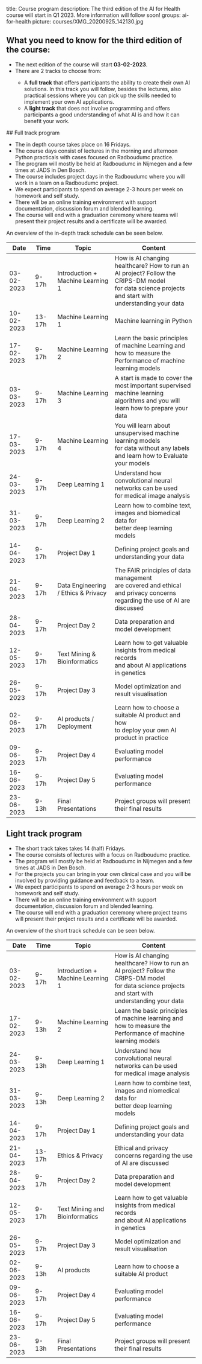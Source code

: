 title: Course program
description: The third edition of the AI for Health course will start in Q1 2023. More information will follow soon!
groups: ai-for-health
picture: courses/XMG_20200925_142130.jpg

## What you need to know for the third edition of the course:

<ul>
  <li>The next edition of the course will start <b>03-02-2023</b>.</li>
<li>There are 2 tracks to choose from: </li>
<ul>
  <li> A <b>full track</b> that offers participants the ability to create their own AI solutions. In this track you will follow, besides the lectures, also practical sessions where you can pick up the skills needed to implement your own AI applications.</li>
  <li> A <b>light track</b> that does not involve programming and offers participants a good understanding of what AI is and how it can benefit your work.</li>
</ul>
</ul>  
## Full track program
<ul>
<li>The in depth course takes place on 16 Fridays.
<li>The course days consist of lectures in the morning and afternoon Python practicals with cases focused on Radboudumc practice.</li>
<li>The program will mostly be held at Radboudumc in Nijmegen and a few times at JADS in Den Bosch.</li>
<li>The course includes project days in the Radboudumc where you will work in a team on a Radboudumc project.</li>
<li>We expect participants to spend on average 2-3 hours per week on homework and self study.</li>
<li>There will be an online training environment with support documentation, discussion forum and blended learning.</li>
<li>The course will end with a graduation ceremony where teams will present their project results and a certificate will be awarded.</li>
</ul>

<!---

- The course will be held on 18 Fridays, with different topics per day, starting in Q1 2022.
- The course days consist of lectures in the morning and afternoon practicals with cases focused on Radboudumc practice.
- The program for the 18 Fridays will mostly be held at Radboudumc in Nijmegen and a few times at JADS in Den Bosch.
- The course includes 4 project days in the Radboudumc where you will work in a team on a Radboudumc project.
- We expect participants to spend on average 2-3 hours per week on homework and self study.
- There will be an online training environment with support documentation, discussion forum and blended learning.
- The course will end with a graduation ceremony where teams will present their project results and a certificate will be awarded.
-->

An overview of the in-depth track schedule can be seen below.

| Date  | Time |  Topic  | Content |
| ----- | ------- | ------| ------ |
| 03-02-2023 | 9-17h | Introduction + Machine Learning 1| How is AI changing healthcare? How to run an AI project? Follow the CRIPS-DM model <br> for data science projects and start with understanding your data|
| 10-02-2023 | 13-17h | Machine Learning 1| Machine learning in Python |
| 17-02-2023 | 9-17h | Machine Learning 2| Learn the basic principles of machine Learning and <br> how to measure the Performance of machine learning models |
| 03-03-2023 | 9-17h | Machine Learning 3| A start is made to cover the most important supervised <br> machine learning algorithms and you will learn how to prepare your data |
| 17-03-2023 | 9-17h | Machine Learning 4| You will learn about unsupervised machine learning models <br>for data without any labels and learn how to Evaluate your models|
| 24-03-2023 | 9-17h | Deep Learning 1| Understand how convolutional neural networks can be used <br> for medical image analysis |
| 31-03-2023 | 9-17h | Deep Learning 2| Learn how to combine text, images and biomedical data for <br> better deep learning models |
| 14-04-2023 | 9-17h | Project Day 1 | Defining project goals and understanding your data |
| 21-04-2023 | 9-17h | Data Engineering / Ethics & Privacy | The FAIR principles of data management <br> are covered and ethical and privacy concerns regarding the use of AI are discussed |
| 28-04-2023 | 9-17h | Project Day 2 | Data preparation and model development |
| 12-05-2023 | 9-17h | Text Mining & Bioinformatics | Learn how to get valuable insights from medical records <br> and about AI applications in genetics |
| 26-05-2023 | 9-17h | Project Day 3 | Model optimization and result visualisation |
| 02-06-2023 | 9-17h | AI products / Deployment | Learn how to choose a suitable AI product and how <br> to deploy your own AI product in practice |
| 09-06-2023 | 9-17h | Project Day 4 | Evaluating model performance |
| 16-06-2023 | 9-17h | Project Day 5 | Evaluating model performance |
| 23-06-2023 | 9-13h | Final Presentations | Project groups will present their final results |

## Light track program

<ul>
<li>The short track takes takes 14 (half) Fridays.
<li>The course consists of lectures with a focus on Radboudumc practice.</li>
<li>The program will mostly be held at Radboudumc in Nijmegen and a few times at JADS in Den Bosch.</li>
<li>For the projects you can bring in your own clinical case and you will be involved by providing guidance and feedback to a team.</li>
<li>We expect participants to spend on average 2-3 hours per week on homework and self study.</li>
<li>There will be an online training environment with support documentation, discussion forum and blended learning.</li>
<li>The course will end with a graduation ceremony where project teams will present their project results and a certificate will be awarded.</li>
</ul>

An overview of the short track schedule can be seen below.
  
| Date  | Time |  Topic  | Content |
| ----- | ------- | ------| ------ |
| 03-02-2023 | 9-17h | Introduction + Machine Learning 1| How is AI changing healthcare? How to run an AI project? Follow the CRIPS-DM model <br> for data science projects and start with understanding your data|
| 17-02-2023 | 9-13h | Machine Learning 2| Learn the basic principles of machine learning and <br> how to measure the Performance of machine learning models | 
| 24-03-2023 | 9-13h | Deep Learning 1| Understand how convolutional neural networks can be used <br> for medical image analysis |
| 31-03-2023 | 9-13h | Deep Learning 2| Learn how to combine text, images and niomedical data for <br> better deep learning models |
| 14-04-2023 | 9-17h | Project Day 1 | Defining project goals and understanding your data |
| 21-04-2023 | 13-17h | Ethics & Privacy | Ethical and privacy concerns regarding the use of AI are discussed |
| 28-04-2023 | 9-17h | Project Day 2 | Data preparation and model development |
| 12-05-2023 | 9-17h | Text Miniing and Bioinformatics |  Learn how to get valuable insights from medical records <br> and about AI applications in genetics |
| 26-05-2023 | 9-17h | Project Day 3 | Model optimization and result visualisation |
| 02-06-2023 | 9-13h | AI products | Learn how to choose a suitable AI product |
| 09-06-2023 | 9-17h | Project Day 4 | Evaluating model performance |
| 16-06-2023 | 9-17h | Project Day 5 | Evaluating model performance |
| 23-06-2023 | 9-13h | Final Presentations | Project groups will present their final results |

<!-- ## Teachers

***

### Joran Lokkerbol

Joran studied econometrics at the University of Amsterdam and in the following years specialized as a consultant in making economic models. Joran obtained his PhD in 2015 with the thesis Rationalization of Innovation: The role of health economic evaluation in improving the efficiency of mental health care at VU University.

Joran currently is Director of the Center for Economic Evaluation & Machine Learning and is also affiliated with the Methods & Statistics department at Utrecht University.
In his work he focuses on evaluating the cost-effectiveness of interventions in mental health care, developing prognostic models to facilitate personalized care and supporting healthcare institutions to work more data-driven.

In the AI for Health course he organizes the Machine Learning lectures, supervises the final projects and is coordinator of the course.

***

### Bram van Ginneken

Bram van Ginneken is Professor of Medical Image Analysis at Radboud University Medical Center and chairs the Diagnostic Image Analysis Group. He also works for Fraunhofer MEVIS in Bremen, Germany, and is a founder of Thirona, a company that develops software and provides services for medical image analysis. He studied Physics at Eindhoven University of Technology and Utrecht University. In 2001, he obtained his PhD at the Image Sciences Institute on Computer-Aided Diagnosis in Chest Radiography. He has (co-)authored over 250 publications in international journals. He is member of the Editorial Board of Medical Image Analysis. He pioneered the concept of challenges in medical image analysis.

For the AI for Health course he organizes the Deep Learning lectures, drawing from his broad experience in finding AI solutions for medical imaging problems. -->
